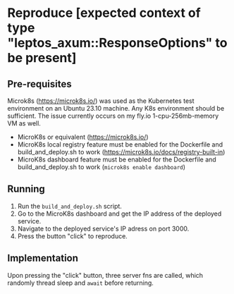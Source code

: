 # Reproduce [expected context of type "leptos_axum::ResponseOptions" to be present]

## Pre-requisites
Microk8s (https://microk8s.io/) was used as the Kubernetes test environment on an Ubuntu 23.10 machine. Any K8s environment should be sufficient. 
The issue currently occurs on my fly.io 1-cpu-256mb-memory VM as well. 

- MicroK8s or equivalent (https://microk8s.io/)
- MicroK8s local registry feature must be enabled for the Dockerfile and build_and_deploy.sh to work (https://microk8s.io/docs/registry-built-in)
- MicroK8s dashboard feature must be enabled for the Dockerfile and build_and_deploy.sh to work (`microk8s enable dashboard`)


## Running

1. Run the `build_and_deploy.sh` script. 
2. Go to the MicroK8s dashboard and get the IP address of the deployed service.
3. Navigate to the deployed service's IP adress on port 3000.
4. Press the button "click" to reproduce.

## Implementation

Upon pressing the "click" button, three server fns are called, which randomly thread sleep and `await` before returning. 

